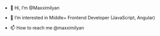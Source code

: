- 👋 Hi, I’m @Maxximilyan
- 👀 I’m interested in Middle+ Frontend Developer (JavaScript, Angular)

- 📫 How to reach me @maxximilyan 

